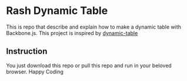 # Rash Dynamic Table
This is repo that describe and explain how to make a dynamic table with Backbone.js. This project is inspired by [dynamic-table](https://javascript.plainenglish.io/creating-a-dynamic-html-table-through-javascript-f554fba376cf)
## Instruction ##
You just download this repo or pull this repo and run in your beloved browser. Happy Coding
